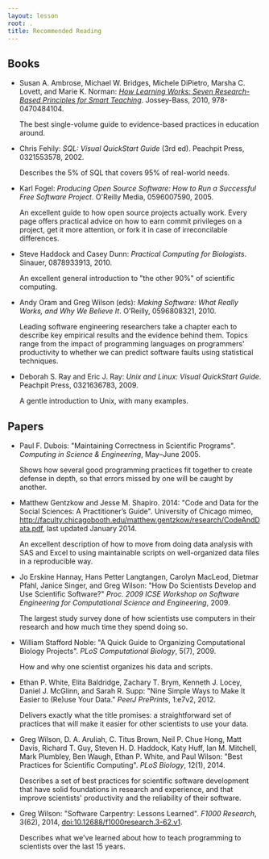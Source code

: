 ```yaml
---
layout: lesson
root: .
title: Recommended Reading
---
```

## Books

*   Susan A. Ambrose, Michael W. Bridges, Michele DiPietro, Marsha C. Lovett, and Marie K. Norman:
    *[How Learning Works: Seven Research-Based Principles for Smart Teaching](http://www.amazon.com/How-Learning-Works-Research-Based-Principles/dp/0470484101/)*.
    Jossey-Bass,
    2010,
    978-0470484104.

    The best single-volume guide to evidence-based practices in education around.

*   Chris Fehily:
    *SQL: Visual QuickStart Guide* (3rd ed).
    Peachpit Press,
    0321553578,
    2002.

    Describes the 5% of SQL that covers 95% of real-world needs.

*   Karl Fogel:
    *Producing Open Source Software: How to Run a Successful Free Software Project*.
    O'Reilly Media,
    0596007590,
    2005.

    An excellent guide to how open source projects actually work.
    Every page offers practical advice on how to earn commit privileges on a project,
    get it more attention,
    or fork it in case of irreconcilable differences.

*   Steve Haddock and Casey Dunn:
    *Practical Computing for Biologists*.
    Sinauer,
    0878933913,
    2010.

    An excellent general introduction to "the other 90%" of scientific computing.

*   Andy Oram and Greg Wilson (eds):
    *Making Software: What Really Works, and Why We Believe It*.
    O'Reilly,
    0596808321,
    2010.

    Leading software engineering researchers take a chapter each
    to describe key empirical results and the evidence behind them.
    Topics range from the impact of programming languages on programmers' productivity
    to whether we can predict software faults using statistical techniques.

*   Deborah S. Ray and Eric J. Ray:
    *Unix and Linux: Visual QuickStart Guide*.
    Peachpit Press,
    0321636783,
    2009.

    A gentle introduction to Unix, with many examples.

## Papers

*   Paul F. Dubois:
    "Maintaining Correctness in Scientific Programs".
    *Computing in Science & Engineering*,
    May–June 2005.

    Shows how several good programming practices fit together
    to create defense in depth,
    so that errors missed by one will be caught by another.

*   Matthew Gentzkow and Jesse M. Shapiro. 2014:
    "Code and Data for the Social Sciences: A Practitioner’s Guide".
    University of Chicago mimeo,
    http://faculty.chicagobooth.edu/matthew.gentzkow/research/CodeAndData.pdf,
    last updated January 2014.

    An excellent description of how to move from doing data analysis with SAS and Excel
    to using maintainable scripts on well-organized data files in a reproducible way.

*   Jo Erskine Hannay, Hans Petter Langtangen, Carolyn MacLeod, Dietmar Pfahl, Janice Singer, and Greg Wilson:
    "How Do Scientists Develop and Use Scientific Software?"
    *Proc. 2009 ICSE Workshop on Software Engineering for Computational Science and Engineering*,
    2009.

    The largest study survey done of how scientists use computers in their research
    and how much time they spend doing so.

*   William Stafford Noble:
    "A Quick Guide to Organizing Computational Biology Projects".
    *PLoS Computational Biology*,
    5(7),
    2009.

    How and why one scientist organizes his data and scripts.

*   Ethan P. White, Elita Baldridge, Zachary T. Brym, Kenneth J. Locey, Daniel J. McGlinn, and Sarah R. Supp:
    "Nine Simple Ways to Make It Easier to (Re)use Your Data."
    *PeerJ PrePrints*,
    1:e7v2,
    2012.

    Delivers exactly what the title promises:
    a straightforward set of practices that will make it easier for other scientists to use your data.

*   Greg Wilson, D. A. Aruliah, C. Titus Brown, Neil P. Chue Hong, Matt Davis, Richard T. Guy, Steven H. D. Haddock, Katy Huff, Ian M. Mitchell, Mark Plumbley, Ben Waugh, Ethan P. White, and Paul Wilson:
    "Best Practices for Scientific Computing".
    *PLoS Biology*,
    12(1),
    2014.

    Describes a set of best practices for scientific software development
    that have solid foundations in research and experience,
    and that improve scientists' productivity and the reliability of their software.

*   Greg Wilson: "Software Carpentry: Lessons Learned".
    *F1000 Research*, 3(62), 2014, [doi:10.12688/f1000research.3-62.v1](doi:10.12688/f1000research.3-62.v1).

    Describes what we've learned about how to teach programming to scientists
    over the last 15 years.
